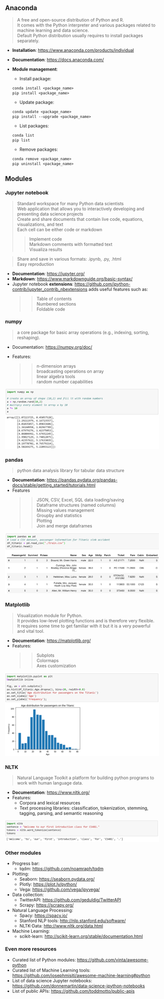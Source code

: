 ## Anaconda
  > A free and open-source distribution of Python and R. <br>
  > It comes with the Python interpreter and various packages related to machine learning and data science. <br>
  > Default Python distribution usually requires to install packages separately. <br>

- **Installation**: https://www.anaconda.com/products/individual <br>

- **Documentation**: https://docs.anaconda.com/

- **Module management**:

    - Install package: 
    ```
    conda install <package_name>
    pip install <package_name> 
    ```
    - Update package:
    ```
    conda update <package_name> 
    pip install --upgrade <package_name>
    ```
    - List packages:
    ```
    conda list
    pip list 
    ```
    - Remove packages:
    ```
    conda remove <package_name> 
    pip uninstall <package_name>
    ```
    
## Modules
### Jupyter notebook
> Standard workspace for many Python data scientists <br>
> Web application that allows you to interactively developing and presenting data science projects <br>
> Create and share documents that contain live code, equations, visualizations, and text<br>
> Each cell can be either code or markdown <br>
   >> Implement code <br>
   >> Markdown comments with formatted text <br>
   >> Visualiza results <br>
   
> Share and save in various formats: .ipynb, .py, .html <br>
> Easy reproduction <br>

- **Documentation**: https://jupyter.org/
- **Markdown**: https://www.markdownguide.org/basic-syntax/
- Jupyter notebook **extensions**: https://github.com/ipython-contrib/jupyter_contrib_nbextensions adds useful features such as:
  >> Table of contents <br>
  >> Numbered sections <br>
  >> Foldable code <br>
 
 
### numpy
> a core package for basic array operations (e.g., indexing, sorting, reshaping).
- Documentation: https://numpy.org/doc/

- Features:
    >> n-dimension arrays <br>
    >> broadcasting operations on array <br>
    >> linear algebra tools <br>
    >> random number capabilities <br>
    
![](/Lectures/Lec_01/numpy_exm.png)
   
### pandas
> python data analysis library for tabular data structure <br>

- **Documentation**: https://pandas.pydata.org/pandas-docs/stable/getting_started/tutorials.html
- Features
    >> JSON, CSV, Excel, SQL data loading/saving <br>
    >> Dataframe structures (named columns) <br>
    >> Missing values management <br>
    >> Groupby and statistics <br>
    >> Plotting <br>
    >> Join and merge dataframes <br>
    
![](/Lectures/Lec_01/pandas_exm.png)
   
### Matplotlib

> Visualization module for Python. <br>
> It provides low-level plotting functions and is therefore very flexible. <br>
> It requires some time to get familiar with it but it is a very powerful and vital tool.<br>

- **Documentation**: https://matplotlib.org/
- Features:
  >> Subplots <br>
  >> Colormaps <br>
  >> Axes customization <br>
  
![](/Lectures/Lec_01/matplotlib_exm.png)

### NLTK
> Natural Language Toolkit
> a platform for building python programs to work with human language data. <br>
- **Documentation**: https://www.nltk.org/
- Features:
    - Corpora and lexical resources <br>
    - Text processing libraries: classification, tokenization, stemming, tagging, parsing, and semantic reasoning <br>
 
![](/Lectures/Lec_01/nltk_exm.png)
   
### Other modules

- Progress bar:
  - tqdm: https://github.com/noamraph/tqdm
- Plotting:
  - Seaborn: https://seaborn.pydata.org/
  - Plotly: https://plot.ly/python/
  - Vega: https://github.com/vega/ipyvega/
- Data collection:
  - TwitterAPI: https://github.com/geduldig/TwitterAPI
  - Scrapy: https://scrapy.org/
- Natural Language Processing:
  - Spacy: https://spacy.io/
  - Stanford NLP tools: http://nlp.stanford.edu/software/
  - NLTK-Data: http://www.nltk.org/data.html
    <!--NLTK_DATA environment variable-->
- Machine Learning:
    - scikit-learn: http://scikit-learn.org/stable/documentation.html
  
### Even more resources

- Curated list of Python modules: https://github.com/vinta/awesome-python
- Curated list of Machine Learning tools: https://github.com/josephmisiti/awesome-machine-learning#python
- List of data science Jupyter notebooks: https://github.com/donnemartin/data-science-ipython-notebooks
- List of public APIs: https://github.com/toddmotto/public-apis
